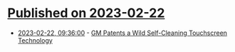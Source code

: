# [Published on 2023-02-22](index.md)

* [2023-02-22, 09:36:00](https://soylentnews.org/article.pl?sid=23/02/21/1637250&from=rss) - [GM Patents a Wild Self-Cleaning Touchscreen Technology](https://soylentnews.org/article.pl?sid=23/02/21/1637250&from=rss)
